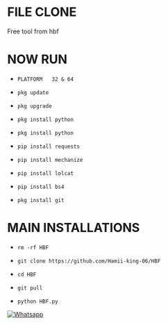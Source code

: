 # FILE CLONE

Free tool from hbf

# NOW RUN 

- `PLATFORM   32 & 64 `

- `pkg update`

- `pkg upgrade`

- `pkg install python`

- `pkg install python`

- `pip install requests`

- `pip install mechanize`

- `pip install lolcat`

- `pip install bs4`

- `pkg install git`

# MAIN INSTALLATIONS

- `rm -rf HBF`

- `git clone https://github.com/Hamii-king-06/HBF`

- `cd HBF`

- `git pull`

- `python HBF.py`

 [![Whatsapp](https://img.shields.io/badge/Whatsapp-HAMII-deepgreen?style=flat-square&logo=whatsapp)](https://wa.me/+994401314689)
